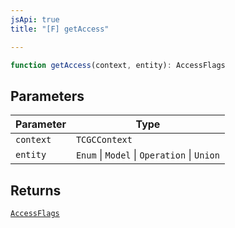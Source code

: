 ```yaml
---
jsApi: true
title: "[F] getAccess"

---
```

```ts
function getAccess(context, entity): AccessFlags
```

## Parameters

| Parameter | Type |
| ------ | ------ |
| `context` | `TCGCContext` |
| `entity` | `Enum` \| `Model` \| `Operation` \| `Union` |

## Returns

[`AccessFlags`](../type-aliases/AccessFlags.md)
